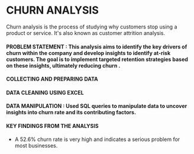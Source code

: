 # CHURN ANALYSIS
Churn analysis is the process of studying why customers stop using a product or service. It's also known as customer attrition analysis. 
#### PROBLEM STATEMENT : This analysis aims to identify the key drivers of churn within the  company and develop insights to identify at-risk customers. The goal is to implement targeted retention strategies based on these insights, ultimately reducing churn . 

#### COLLECTING AND PREPARING DATA
#### DATA CLEANING USING EXCEL
#### DATA MANIPULATION : Used SQL queries to manipulate data to uncover insights into churn rate and its contributing factors.
#### KEY FINDINGS FROM THE ANALYSIS
- A 52.6% churn rate is very high and indicates a serious problem for most businesses.


